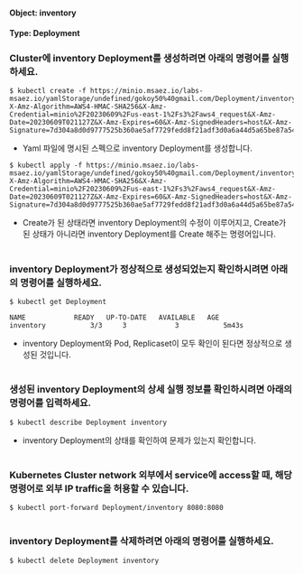 
#### Object: inventory
#### Type: Deployment

### Cluster에 inventory Deployment를 생성하려면 아래의 명령어를 실행하세요.

```
$ kubectl create -f https://minio.msaez.io/labs-msaez.io/yamlStorage/undefined/gokoy50%40gmail.com/Deployment/inventory.yaml?X-Amz-Algorithm=AWS4-HMAC-SHA256&X-Amz-Credential=minio%2F20230609%2Fus-east-1%2Fs3%2Faws4_request&X-Amz-Date=20230609T021127Z&X-Amz-Expires=60&X-Amz-SignedHeaders=host&X-Amz-Signature=7d304a8d0d9777525b360ae5af7729fedd8f21adf3d0a6a44d5a65be87a54d13
```
- Yaml 파일에 명시된 스펙으로 inventory Deployment를 생성합니다.

```
$ kubectl apply -f https://minio.msaez.io/labs-msaez.io/yamlStorage/undefined/gokoy50%40gmail.com/Deployment/inventory.yaml?X-Amz-Algorithm=AWS4-HMAC-SHA256&X-Amz-Credential=minio%2F20230609%2Fus-east-1%2Fs3%2Faws4_request&X-Amz-Date=20230609T021127Z&X-Amz-Expires=60&X-Amz-SignedHeaders=host&X-Amz-Signature=7d304a8d0d9777525b360ae5af7729fedd8f21adf3d0a6a44d5a65be87a54d13
```
- Create가 된 상태라면 inventory Deployment의 수정이 이루어지고, Create가 된 상태가 아니라면 inventory Deployment를 Create 해주는 명령어입니다.  
#

### inventory Deployment가 정상적으로 생성되었는지 확인하시려면 아래의 명령어를 실행하세요.

```
$ kubectl get Deployment

NAME            READY   UP-TO-DATE   AVAILABLE   AGE
inventory           3/3     3            3           5m43s

```
- inventory Deployment와 Pod, Replicaset이 모두 확인이 된다면 정상적으로 생성된 것입니다.
#

### 생성된 inventory Deployment의 상세 실행 정보를 확인하시려면 아래의 명령어를 입력하세요.

```
$ kubectl describe Deployment inventory
```
- inventory Deployment의 상태를 확인하여 문제가 있는지 확인합니다. 
#

### Kubernetes Cluster network 외부에서 service에 access할 때, 해당 명령어로 외부 IP traffic을 허용할 수 있습니다.

```
$ kubectl port-forward Deployment/inventory 8080:8080
```
#

### inventory Deployment를 삭제하려면 아래의 명령어를 실행하세요.

```
$ kubectl delete Deployment inventory
```
#

